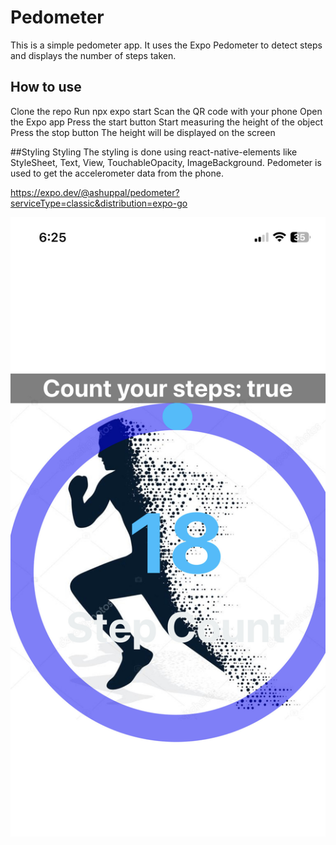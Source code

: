 # Pedometer

This is a simple pedometer app. It uses the Expo Pedometer to detect steps and displays the number of steps taken. 


## How to use
Clone the repo
Run npx expo start
Scan the QR code with your phone
Open the Expo app
Press the start button
Start measuring the height of the object
Press the stop button
The height will be displayed on the screen

##Styling
Styling
The styling is done using react-native-elements like StyleSheet, Text, View, TouchableOpacity, ImageBackground. Pedometer is used to get the accelerometer data from the phone.



https://expo.dev/@ashuppal/pedometer?serviceType=classic&distribution=expo-go


![Home page](./assets/HomePage.jpg)


